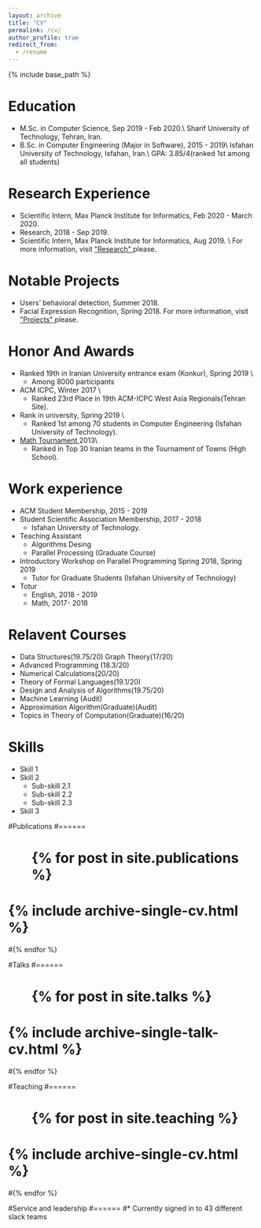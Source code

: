 ```yaml
---
layout: archive
title: "CV"
permalink: /cv/
author_profile: true
redirect_from:
  - /resume
---
```


{% include base_path %}

Education
======
* M.Sc. in Computer Science, Sep 2019 - Feb 2020.\\
Sharif University of Technology, Tehran, Iran.
* B.Sc. in Computer Engineering (Major in Software), 2015 - 2019\\
Isfahan University of Technology, Isfahan, Iran.\\
GPA: 3.85/4(ranked 1st among all students)


Research Experience
======
* Scientific Intern, Max Planck Institute for Informatics, Feb 2020 - March 2020.
* Research, 2018 - Sep 2019.
* Scientific Intern, Max Planck Institute for Informatics, Aug 2019. \\
For more information, visit <a href="https://zahraparsaeian.github.io/research/"> "Research" </a> please.

Notable Projects
======
* Users’ behavioral detection, Summer 2018.
* Facial Expression Recognition, Spring 2018.
For more information, visit <a href="https://zahraparsaeian.github.io/projects/"> "Projects" </a> please.

Honor And Awards
======
* Ranked 19th in Iranian University entrance exam (Konkur), Spring 2019 \\
  * Among 8000 participants
* ACM ICPC, Winter 2017 \\
  * Ranked 23rd Place in 19th ACM-ICPC West Asia Regionals(Tehran Site).
* Rank in university, Spring 2019 \\
  * Ranked 1st among 70 students in Computer Engineering (Isfahan University of Technology).
* <a href = "https://www.turgor.ru/en/"> Math Tournament </a> 2013\\
  * Ranked in Top 30 Iranian teams in the Tournament of Towns (High School).

Work experience
======
* ACM Student Membership, 2015 - 2019
* Student Scientific Association Membership, 2017 - 2018
  * Isfahan University of Technology.
* Teaching Assistant
  * Algorithms Desing
  * Parallel Processing (Graduate Course)
* Introductory Workshop on Parallel Programming Spring 2018, Spring 2019
  * Tutor for Graduate Students (Isfahan University of Technology)
* Totur 
  * English, 2018 - 2019
  * Math, 2017- 2018
  
Relavent Courses
======
* Data Structures(19.75/20)                                      Graph Theory(17/20)
* Advanced Programming (18.3/20)
* Numerical Calculations(20/20)
* Theory of Formal Languages(19.1/20)
* Design and Analysis of Algorithms(19.75/20)
* Machine Learning (Audit)
* Approximation Algorithm(Graduate)(Audit)
* Topics in Theory of Computation(Graduate)(16/20)

Skills
======
* Skill 1
* Skill 2
  * Sub-skill 2.1
  * Sub-skill 2.2
  * Sub-skill 2.3
* Skill 3

#Publications
#======
 # <ul>{% for post in site.publications %}
  #  {% include archive-single-cv.html %}
  #{% endfor %}</ul>
  
#Talks
#======
 # <ul>{% for post in site.talks %}
  #  {% include archive-single-talk-cv.html %}
  #{% endfor %}</ul>
  
#Teaching
#======
 # <ul>{% for post in site.teaching %}
  #  {% include archive-single-cv.html %}
  #{% endfor %}</ul>
  
#Service and leadership
#======
#* Currently signed in to 43 different slack teams
